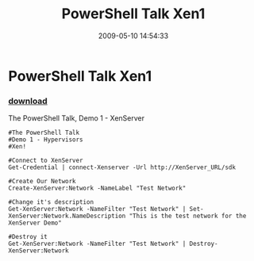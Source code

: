 ﻿---
pid:            1089
poster:         Cody Bunch
title:          PowerShell Talk Xen1
date:           2009-05-10 14:54:33
format:         posh
parent:         0
parent:         0

---

# PowerShell Talk Xen1

### [download](1089.ps1)

The PowerShell Talk, Demo 1 - XenServer

```posh
#The PowerShell Talk
#Demo 1 - Hypervisors
#Xen!

#Connect to XenServer
Get-Credential | connect-Xenserver -Url http://XenServer_URL/sdk

#Create Our Network
Create-XenServer:Network -NameLabel "Test Network"

#Change it's description
Get-XenServer:Network -NameFilter "Test Network" | Set-XenServer:Network.NameDescription "This is the test network for the XenServer Demo"

#Destroy it
Get-XenServer:Network -NameFilter "Test Network" | Destroy-XenServer:Network
```
